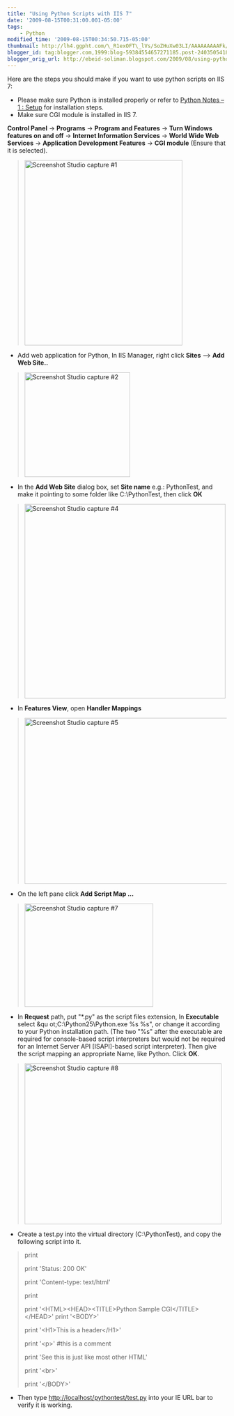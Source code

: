 ```yaml
--- 
title: "Using Python Scripts with IIS 7" 
date: '2009-08-15T00:31:00.001-05:00' 
tags: 
    - Python 
modified_time: '2009-08-15T00:34:50.715-05:00' 
thumbnail: http://lh4.ggpht.com/\_R1exOFT\_lVs/SoZHuXw03LI/AAAAAAAAAFk/K1DABd0FU6M/s72-c/Screenshot%20Studio%20capture%20%231\_thumb%5B3%5D.jpg?imgmax=800
blogger_id: tag:blogger.com,1999:blog-59384554657271185.post-2403505418848381278
blogger_orig_url: http://ebeid-soliman.blogspot.com/2009/08/using-python-scripts-with-iis-7.html
---
```


Here are the steps you should make if you want to use python scripts on
IIS 7:

-   Please make sure Python is installed properly or refer to [Python
    Notes – 1 :
    Setup](http://ebeid-soliman.blogspot.com/2009/03/python-notes-1.html)
    for installation steps.
-   Make sure CGI module is installed in IIS 7.

**Control Panel** -&gt; **Programs** -&gt; **Program and Features**
-&gt; **Turn Windows features on and off** -&gt; **Internet Information
Services** -&gt; **World Wide Web Services** -&gt; **Application
Development Features** -&gt; **CGI module** (Ensure that it is
selected).

> [<img src="http://lh4.ggpht.com/_R1exOFT_lVs/SoZHuXw03LI/AAAAAAAAAFk/K1DABd0FU6M/Screenshot%20Studio%20capture%20%231_thumb%5B3%5D.jpg?imgmax=800" title="Screenshot Studio capture #1" width="362" height="425" alt="Screenshot Studio capture #1" />](http://lh5.ggpht.com/_R1exOFT_lVs/SoZHsToFdQI/AAAAAAAAAFg/lNjCD_Z3qnI/s1600-h/Screenshot%20Studio%20capture%20%231%5B5%5D.jpg)

-   Add web application for Python, In IIS Manager, right click
    **Sites** –&gt; **Add Web Site..**

> [<img src="http://lh4.ggpht.com/_R1exOFT_lVs/SoZH1C71TqI/AAAAAAAAAE8/pBjhfzy6APw/Screenshot%20Studio%20capture%20%232_thumb%5B1%5D.jpg?imgmax=800" title="Screenshot Studio capture #2" width="242" height="240" alt="Screenshot Studio capture #2" />](http://lh5.ggpht.com/_R1exOFT_lVs/SoZHzBoygmI/AAAAAAAAAE4/Rw7jkbRy-kM/s1600-h/Screenshot%20Studio%20capture%20%232%5B3%5D.jpg)

-   In the **Add Web Site** dialog box, set **Site name** e.g.:
    PythonTest, and make it pointing to some folder like C:\\PythonTest,
    then click **OK**

> [<img src="http://lh6.ggpht.com/_R1exOFT_lVs/SoZH54qE0pI/AAAAAAAAAF4/ms6ART8wQGM/Screenshot%20Studio%20capture%20%234_thumb%5B2%5D.jpg?imgmax=800" title="Screenshot Studio capture #4" width="461" height="446" alt="Screenshot Studio capture #4" />](http://lh6.ggpht.com/_R1exOFT_lVs/SoZH3Cw_GFI/AAAAAAAAAFw/1t7xc7r9ktA/s1600-h/Screenshot%20Studio%20capture%20%234%5B4%5D.jpg)

-   In **Features View**, open **Handler Mappings**

> [<img src="http://lh6.ggpht.com/_R1exOFT_lVs/SoZH-VDW9TI/AAAAAAAAAGI/aRzXPDOXwS8/Screenshot%20Studio%20capture%20%235_thumb%5B4%5D.jpg?imgmax=800" title="Screenshot Studio capture #5" width="563" height="381" alt="Screenshot Studio capture #5" />](http://lh6.ggpht.com/_R1exOFT_lVs/SoZH7iHBHQI/AAAAAAAAAGA/cbowuq2B8bg/s1600-h/Screenshot%20Studio%20capture%20%235%5B6%5D.jpg)

-   On the left pane click **Add Script Map ...**

> [<img src="http://lh4.ggpht.com/_R1exOFT_lVs/SoZIC_AiACI/AAAAAAAAAGU/CPKVDH-QLRs/Screenshot%20Studio%20capture%20%237_thumb%5B2%5D.jpg?imgmax=800" title="Screenshot Studio capture #7" width="295" height="237" alt="Screenshot Studio capture #7" />](http://lh5.ggpht.com/_R1exOFT_lVs/SoZIArQsLjI/AAAAAAAAAGQ/E5u9nOTSKqA/s1600-h/Screenshot%20Studio%20capture%20%237%5B4%5D.jpg)

-   In **Request** path, put "\*.py" as the script files extension, In
    **Executable** select &qu ot;C:\\Python25\\Python.exe %s %s", or
    change it according to your Python installation path. (The two "%s"
    after the executable are required for console-based script
    interpreters but would not be required for an Internet Server API
    \[ISAPI\]-based script interpreter). Then give the script mapping an
    appropriate Name, like Python. Click **OK**.

> [<img src="http://lh3.ggpht.com/_R1exOFT_lVs/SoZIFyPZSVI/AAAAAAAAAFc/qzJr3U5nlJY/Screenshot%20Studio%20capture%20%238_thumb%5B1%5D.jpg?imgmax=800" title="Screenshot Studio capture #8" width="452" height="369" alt="Screenshot Studio capture #8" />](http://lh5.ggpht.com/_R1exOFT_lVs/SoZIEUnp4NI/AAAAAAAAAFY/Ua1obD_qe24/s1600-h/Screenshot%20Studio%20capture%20%238%5B3%5D.jpg)

-   Create a test.py into the virtual directory (C:\\PythonTest), and
    copy the following script into it.

> print
>
> print 'Status: 200 OK'
>
> print 'Content-type: text/html'
>
> print
>
> print '&lt;HTML&gt;&lt;HEAD&gt;&lt;TITLE&gt;Python Sample
> CGI&lt;/TITLE&gt;&lt;/HEAD&gt;' print '&lt;BODY&gt;'
>
> print '&lt;H1&gt;This is a header&lt;/H1&gt;'
>
> print '&lt;p&gt;' \#this is a comment
>
> print 'See this is just like most other HTML'
>
> print '&lt;br&gt;'
>
> print '&lt;/BODY&gt;'

-   Then type <http://localhost/pythontest/test.py> into your IE URL bar
    to verify it is working.
